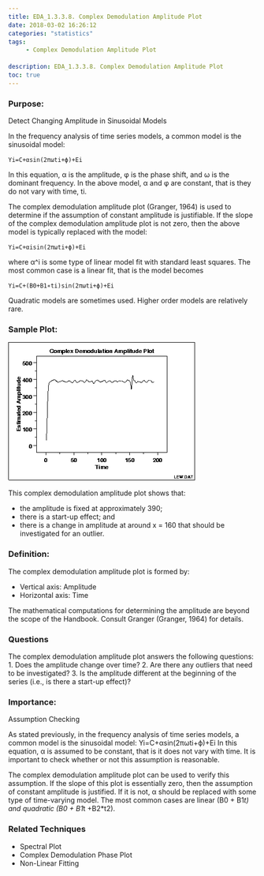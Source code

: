```yaml
---
title: EDA_1.3.3.8. Complex Demodulation Amplitude Plot
date: 2018-03-02 16:26:12
categories: "statistics"
tags:
     - Complex Demodulation Amplitude Plot

description: EDA_1.3.3.8. Complex Demodulation Amplitude Plot
toc: true
---
```

### Purpose:
Detect Changing Amplitude in Sinusoidal Models

In the frequency analysis of time series models, a common model is the sinusoidal model:

	Yi=C+αsin(2πωti+ϕ)+Ei

In this equation, α is the amplitude, φ is the phase shift, and ω is the dominant frequency. In the above model, α and φ are constant, that is they do not vary with time, ti.

The complex demodulation amplitude plot (Granger, 1964) is used to determine if the assumption of constant amplitude is justifiable. If the slope of the complex demodulation amplitude plot is not zero, then the above model is typically replaced with the model:

	Yi=C+αisin(2πωti+ϕ)+Ei

where α^i is some type of linear model fit with standard least squares. The most common case is a linear fit, that is the model becomes

	Yi=C+(B0+B1∗ti)sin(2πωti+ϕ)+Ei

Quadratic models are sometimes used. Higher order models are relatively rare.

### Sample Plot:

![](assets/EDA/cdampplo.gif)

This complex demodulation amplitude plot shows that:
* the amplitude is fixed at approximately 390;
* there is a start-up effect; and
* there is a change in amplitude at around x = 160 that should be investigated for an outlier.

### Definition:
The complex demodulation amplitude plot is formed by:
* Vertical axis: Amplitude
* Horizontal axis: Time

The mathematical computations for determining the amplitude are beyond the scope of the Handbook. Consult Granger (Granger, 1964) for details.

### Questions
The complex demodulation amplitude plot answers the following questions:
	1. Does the amplitude change over time?
	2. Are there any outliers that need to be investigated?
	3. Is the amplitude different at the beginning of the series (i.e., is there a start-up effect)?

### Importance:
Assumption Checking

As stated previously, in the frequency analysis of time series models, a common model is the sinusoidal model:
	Yi=C+αsin(2πωti+ϕ)+Ei
In this equation, α is assumed to be constant, that is it does not vary with time. It is important to check whether or not this assumption is reasonable.

The complex demodulation amplitude plot can be used to verify this assumption. If the slope of this plot is essentially zero, then the assumption of constant amplitude is justified. If it is not, α should be replaced with some type of time-varying model. The most common cases are linear (B0 + B1*t) and quadratic (B0 + B1*t +B2*t2).

### Related Techniques
* Spectral Plot
* Complex Demodulation Phase Plot
* Non-Linear Fitting
